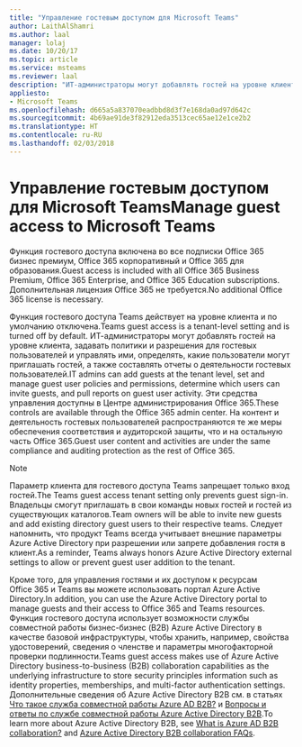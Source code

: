```yaml
---
title: "Управление гостевым доступом для Microsoft Teams"
author: LaithAlShamri
ms.author: laal
manager: lolaj
ms.date: 10/20/17
ms.topic: article
ms.service: msteams
ms.reviewer: laal
description: "ИТ-администраторы могут добавлять гостей на уровне клиента, задавать политики и разрешения для гостевых пользователей и управлять ими, определять, какие пользователи могут приглашать гостей, а также составлять отчеты о деятельности гостевых пользователей."
appliesto:
- Microsoft Teams
ms.openlocfilehash: d665a5a837070eadbbd8d3f7e168da0ad97d642c
ms.sourcegitcommit: 4b69ae91de3f82912eda3513cec65ae12e1ce2b2
ms.translationtype: HT
ms.contentlocale: ru-RU
ms.lasthandoff: 02/03/2018
---
```

<a name="manage-guest-access-to-microsoft-teams"></a><span data-ttu-id="a87ad-103">Управление гостевым доступом для Microsoft Teams</span><span class="sxs-lookup"><span data-stu-id="a87ad-103">Manage guest access to Microsoft Teams</span></span>
======================================

<span data-ttu-id="a87ad-104">Функция гостевого доступа включена во все подписки Office 365 бизнес премиум, Office 365 корпоративный и Office 365 для образования.</span><span class="sxs-lookup"><span data-stu-id="a87ad-104">Guest access is included with all Office 365 Business Premium, Office 365 Enterprise, and Office 365 Education subscriptions.</span></span> <span data-ttu-id="a87ad-105">Дополнительная лицензия Office 365 не требуется.</span><span class="sxs-lookup"><span data-stu-id="a87ad-105">No additional Office 365 license is necessary.</span></span>
  
    
    
<span data-ttu-id="a87ad-106">Функция гостевого доступа Teams действует на уровне клиента и по умолчанию отключена.</span><span class="sxs-lookup"><span data-stu-id="a87ad-106">Teams guest access is a tenant-level setting and is turned off by default.</span></span> <span data-ttu-id="a87ad-107">ИТ-администраторы могут добавлять гостей на уровне клиента, задавать политики и разрешения для гостевых пользователей и управлять ими, определять, какие пользователи могут приглашать гостей, а также составлять отчеты о деятельности гостевых пользователей.</span><span class="sxs-lookup"><span data-stu-id="a87ad-107">IT admins can add guests at the tenant level, set and manage guest user policies and permissions, determine which users can invite guests, and pull reports on guest user activity.</span></span> <span data-ttu-id="a87ad-108">Эти средства управления доступны в Центре администрирования Office 365.</span><span class="sxs-lookup"><span data-stu-id="a87ad-108">These controls are available through the Office 365 admin center.</span></span> <span data-ttu-id="a87ad-109">На контент и деятельность гостевых пользователей распространяются те же меры обеспечения соответствия и аудиторской защиты, что и на остальную часть Office 365.</span><span class="sxs-lookup"><span data-stu-id="a87ad-109">Guest user content and activities are under the same compliance and auditing protection as the rest of Office 365.</span></span>
  
    
    

> [!NOTE]
> <span data-ttu-id="a87ad-110">Параметр клиента для гостевого доступа Teams запрещает только вход гостей.</span><span class="sxs-lookup"><span data-stu-id="a87ad-110">The Teams guest access tenant setting only prevents guest sign-in.</span></span> <span data-ttu-id="a87ad-111">Владельцы смогут приглашать в свои команды новых гостей и гостей из существующих каталогов.</span><span class="sxs-lookup"><span data-stu-id="a87ad-111">Team owners will be able to invite new guests and add existing directory guest users to their respective teams.</span></span> <span data-ttu-id="a87ad-112">Следует напомнить, что продукт Teams всегда учитывает внешние параметры Azure Active Directory при разрешении или запрете добавления гостя в клиент.</span><span class="sxs-lookup"><span data-stu-id="a87ad-112">As a reminder, Teams always honors Azure Active Directory external settings to allow or prevent guest user addition to the tenant.</span></span> 
  
    
    

<span data-ttu-id="a87ad-113">Кроме того, для управления гостями и их доступом к ресурсам Office 365 и Teams вы можете использовать портал Azure Active Directory.</span><span class="sxs-lookup"><span data-stu-id="a87ad-113">In addition, you can use the Azure Active Directory portal to manage guests and their access to Office 365 and Teams resources.</span></span> <span data-ttu-id="a87ad-114">Функция гостевого доступа использует возможности службы совместной работы бизнес-бизнес (B2B) Azure Active Directory в качестве базовой инфраструктуры, чтобы хранить, например, свойства удостоверений, сведения о членстве и параметры многофакторной проверки подлинности.</span><span class="sxs-lookup"><span data-stu-id="a87ad-114">Teams guest access makes use of Azure Active Directory business-to-business (B2B) collaboration capabilities as the underlying infrastructure to store security principles information such as identity properties, memberships, and multi-factor authentication settings.</span></span> <span data-ttu-id="a87ad-115">Дополнительные сведения об Azure Active Directory B2B см. в статьях [Что такое служба совместной работы Azure AD B2B?](https://go.microsoft.com/fwlink/p/?linkid=853011) и [Вопросы и ответы по службе совместной работы Azure Active Directory B2B](https://go.microsoft.com/fwlink/p/?linkid=853020).</span><span class="sxs-lookup"><span data-stu-id="a87ad-115">To learn more about Azure Active Directory B2B, see [What is Azure AD B2B collaboration?](https://go.microsoft.com/fwlink/p/?linkid=853011) and [Azure Active Directory B2B collaboration FAQs](https://go.microsoft.com/fwlink/p/?linkid=853020).</span></span>
  
